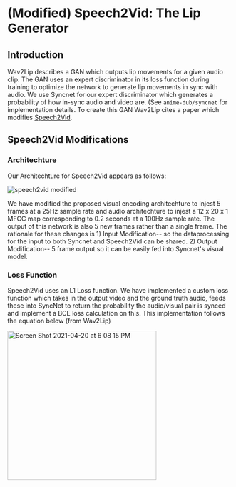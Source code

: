 # (Modified) Speech2Vid: The Lip Generator

## Introduction

Wav2Lip describes a GAN which outputs lip movements for a given audio clip. The GAN uses an expert discriminator in its loss function during training to optimize the network to generate lip movements in sync with audio. We use Syncnet for our expert discriminator which generates a probability of how in-sync audio and video are. (See `anime-dub/syncnet` for implementation details. To create this GAN Wav2Lip cites a paper which modifies [Speech2Vid](https://arxiv.org/pdf/1705.02966.pdf).

## Speech2Vid Modifications

### Architechture

Our Architechture for Speech2Vid appears as follows:

![speech2vid modified](https://user-images.githubusercontent.com/70986035/115456220-ec15b280-a1f0-11eb-9612-d0250269b643.png)

We have modified the proposed visual encoding architechture to injest 5 frames at a 25Hz sample rate and audio architechture to injest a 12 x 20 x 1 MFCC map corresponding to 0.2 seconds at a 100Hz sample rate. The output of this network is also 5 new frames rather than a single frame. The rationale for these changes is 1) Input Modification-- so the dataprocessing for the input to both Syncnet and Speech2Vid can be shared. 2) Output Modification-- 5 frame output so it can be easily fed into Syncnet's visual model.

### Loss Function

Speech2Vid uses an L1 Loss function. We have implemented a custom loss function which takes in the output video and the ground truth audio, feeds these into SyncNet to return the probability the audio/visual pair is synced and implement a BCE loss calculation on this. This implementation follows the equation below (from Wav2Lip)

<img width="334" alt="Screen Shot 2021-04-20 at 6 08 15 PM" src="https://user-images.githubusercontent.com/70986035/115469858-62231500-a203-11eb-927d-37e97413971d.png">
